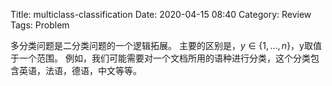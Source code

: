Title: multiclass-classification
Date: 2020-04-15 08:40
Category: Review
Tags: Problem

多分类问题是二分类问题的一个逻辑拓展。
主要的区别是，$y\in\{1,...,n\}$，y取值于一个范围。
例如，我们可能需要对一个文档所用的语种进行分类，这个分类包含英语，法语，德语，中文等等。

